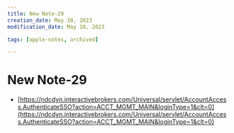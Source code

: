 ```yaml
---
title: New Note-29
creation_date: May 10, 2023
modification_date: May 10, 2023

tags: [apple-notes, archived]

---
```


# New Note-29

- [https://ndcdyn.interactivebrokers.com/Universal/servlet/AccountAccess.AuthenticateSSO?action=ACCT_MGMT_MAIN&loginType=1&clt=0](https://ndcdyn.interactivebrokers.com/Universal/servlet/AccountAccess.AuthenticateSSO?action=ACCT_MGMT_MAIN&loginType=1&clt=0)
